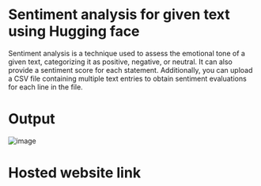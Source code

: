 # Sentiment analysis for given text using Hugging face
Sentiment analysis is a technique used to assess the emotional tone of a given text, categorizing it as positive, negative, or neutral. It can also provide a sentiment score for each statement. Additionally, you can upload a CSV file containing multiple text entries to obtain sentiment evaluations for each line in the file.
# Output
![image](https://github.com/user-attachments/assets/8096e844-a35a-45cb-9c92-58ec342d6fa4)

# Hosted website link
